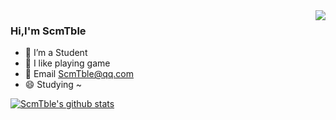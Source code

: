 <a href="https://github.com/anuraghazra/github-readme-stats">
  <img align="right" src="https://github-readme-stats.vercel.app/api/top-langs/?username=ScmTble" />
</a>

### Hi,I'm ScmTble
- 🔭 I’m a Student
- 🌱 I like playing game
- 💬 Email ScmTble@qq.com
- 😄 Studying ~


<a href="https://github.com/anuraghazra/github-readme-stats">
  <img align="center" src="https://github-readme-stats.vercel.app/api?username=ScmTble&show_icons=true" alt="ScmTble's github stats"/>
</a>
